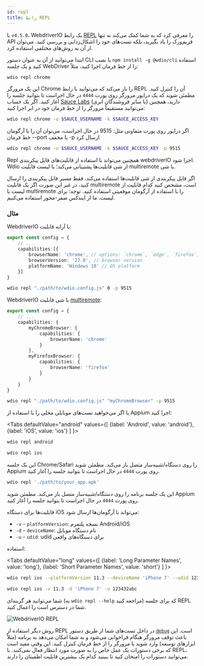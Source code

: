 ```yaml
---
id: repl
title: رابط REPL
---
```


با `v4.5.0`، WebdriverIO یک رابط [REPL](https://en.wikipedia.org/wiki/Read%E2%80%93eval%E2%80%93print_loop) را معرفی کرد که به شما کمک می‌کند نه تنها API فریم‌ورک را یاد بگیرید، بلکه تست‌های خود را اشکال‌زدایی و بررسی کنید. می‌توان از آن به روش‌های مختلفی استفاده کرد.

ابتدا می‌توانید از آن به عنوان دستور CLI با نصب `npm install -g @wdio/cli` استفاده کنید و یک جلسه WebDriver را از خط فرمان اجرا کنید، مثلاً:

```sh
wdio repl chrome
```

این یک مرورگر Chrome را باز می‌کند که می‌توانید با رابط REPL آن را کنترل کنید. مطمئن شوید که یک درایور مرورگر روی پورت `4444` در حال اجراست تا بتوانید جلسه را آغاز کنید. اگر یک حساب [Sauce Labs](https://saucelabs.com) (یا سایر فروشندگان ابری) دارید، همچنین می‌توانید مستقیماً مرورگر را از خط فرمان خود در ابر اجرا کنید:

```sh
wdio repl chrome -u $SAUCE_USERNAME -k $SAUCE_ACCESS_KEY
```

اگر درایور روی پورت متفاوتی مثل: 9515 در حال اجراست، می‌توان آن را با آرگومان خط فرمان --port یا مخفف -p ارسال کرد

```sh
wdio repl chrome -u $SAUCE_USERNAME -k $SAUCE_ACCESS_KEY -p 9515
```

Repl همچنین می‌تواند با استفاده از قابلیت‌های فایل پیکربندی webdriverIO اجرا شود. Wdio از شی قابلیت‌ها پشتیبانی می‌کند؛ یا لیست قابلیت multiremote یا شی.

اگر فایل پیکربندی از شی قابلیت‌ها استفاده می‌کند، فقط مسیر فایل پیکربندی را ارسال کنید، در غیر این صورت اگر یک قابلیت multiremote است، مشخص کنید کدام قابلیت از لیست یا multiremote را با استفاده از آرگومان موقعیتی استفاده کنید. توجه: برای لیست، ما از ایندکس صفر-محور استفاده می‌کنیم.

### مثال

WebdriverIO با آرایه قابلیت:

```ts title="wdio.conf.ts example"
export const config = {
    // ...
    capabilities:[{
        browserName: 'chrome', // options: `chrome`, `edge`, `firefox`, `safari`, `chromium`
        browserVersion: '27.0', // browser version
        platformName: 'Windows 10' // OS platform
    }]
}
```

```sh
wdio repl "./path/to/wdio.config.js" 0 -p 9515
```

WebdriverIO با شی قابلیت [multiremote](https://webdriver.io/docs/multiremote/):

```ts title="wdio.conf.ts example"
export const config = {
    // ...
    capabilities: {
        myChromeBrowser: {
            capabilities: {
                browserName: 'chrome'
            }
        },
        myFirefoxBrowser: {
            capabilities: {
                browserName: 'firefox'
            }
        }
    }
}
```

```sh
wdio repl "./path/to/wdio.config.js" "myChromeBrowser" -p 9515
```

یا اگر می‌خواهید تست‌های موبایلی محلی را با استفاده از Appium اجرا کنید:

<Tabs
  defaultValue="android"
  values={[
    {label: 'Android', value: 'android'},
    {label: 'iOS', value: 'ios'}
  ]
}>
<TabItem value="android">

```sh
wdio repl android
```

</TabItem>
<TabItem value="ios">

```sh
wdio repl ios
```

</TabItem>
</Tabs>

این یک جلسه Chrome/Safari را روی دستگاه/شبیه‌ساز متصل باز می‌کند. مطمئن شوید Appium روی پورت `4444` در حال اجراست تا بتوانید جلسه را آغاز کنید.

```sh
wdio repl './path/to/your_app.apk'
```

این یک جلسه برنامه را روی دستگاه/شبیه‌ساز متصل باز می‌کند. مطمئن شوید Appium روی پورت `4444` در حال اجراست تا بتوانید جلسه را آغاز کنید.

قابلیت‌ها برای دستگاه iOS می‌تواند با آرگومان‌ها ارسال شود:

* `-v`      - `platformVersion`: نسخه پلتفرم Android/iOS
* `-d`      - `deviceName`: نام دستگاه موبایل
* `-u`      - `udid`: udid برای دستگاه‌های واقعی

استفاده:

<Tabs
  defaultValue="long"
  values={[
    {label: 'Long Parameter Names', value: 'long'},
    {label: 'Short Parameter Names', value: 'short'}
  ]
}>
<TabItem value="long">

```sh
wdio repl ios --platformVersion 11.3 --deviceName 'iPhone 7' --udid 123432abc
```

</TabItem>
<TabItem value="short">

```sh
wdio repl ios -v 11.3 -d 'iPhone 7' -u 123432abc
```

</TabItem>
</Tabs>

شما می‌توانید هر گزینه‌ای (به `wdio repl --help` مراجعه کنید) که برای جلسه REPL شما در دسترس است را اعمال کنید.

![WebdriverIO REPL](https://webdriver.io/img/repl.gif)

روش دیگر استفاده از REPL در داخل تست‌های شما از طریق دستور [`debug`](/docs/api/browser/debug) است. این باعث توقف مرورگر هنگام فراخوانی می‌شود و به شما امکان می‌دهد به برنامه (مثلاً ابزارهای توسعه) وارد شوید یا مرورگر را از خط فرمان کنترل کنید. این وقتی مفید است که برخی دستورات یک عمل خاص را به صورت مورد انتظار فعال نمی‌کنند. با REPL، می‌توانید دستورات را امتحان کنید تا ببینید کدام یک بیشترین قابلیت اطمینان را دارند.